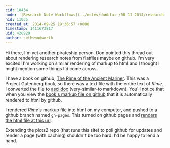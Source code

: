 ```yaml
---
cid: 10434
node: ![Research Note Workflows](../notes/donblair/08-11-2014/research-note-workflows)
nid: 11035
created_at: 2014-09-25 19:36:57 +0000
timestamp: 1411673817
uid: 428929
author: sethwoodworth
---
```


Hi there, I'm yet another pirateship person.  Don pointed this thread out about rendering research notes from flatfiles maybe on github.  I'm very excited!  I'm working on similar rendering of markup to html and I thought I might mention some things I'd come across.

I have a book on github, [The Rime of the Ancient Mariner](https://github.com/sethwoodworth/The-Rime-of-the-Ancient-Mariner_151).  This was a Project Gutenberg book, so there was a text file with the entire text of _Rime_.  I converted the file to [asciidoc](http://asciidoctor.org/) (very-similar-to markdown).  You'll notice that when you view the [book's markup file on github](https://github.com/sethwoodworth/The-Rime-of-the-Ancient-Mariner_151/blob/gh-pages/151.adoc) that it is automatically rendered to html by github.

I rendered _Rime's_ markup file into html on my computer, and pushed to a github branch named `gh-pages`.  This turned on github pages and [renders the html file at this url](sethwoodworth.github.io/The-Rime-of-the-Ancient-Mariner_151/151.html).

Extending the plots2 repo (that runs this site) to poll github for updates and render a page (with caching) shouldn't be too hard.  I'd be happy to lend a hand.